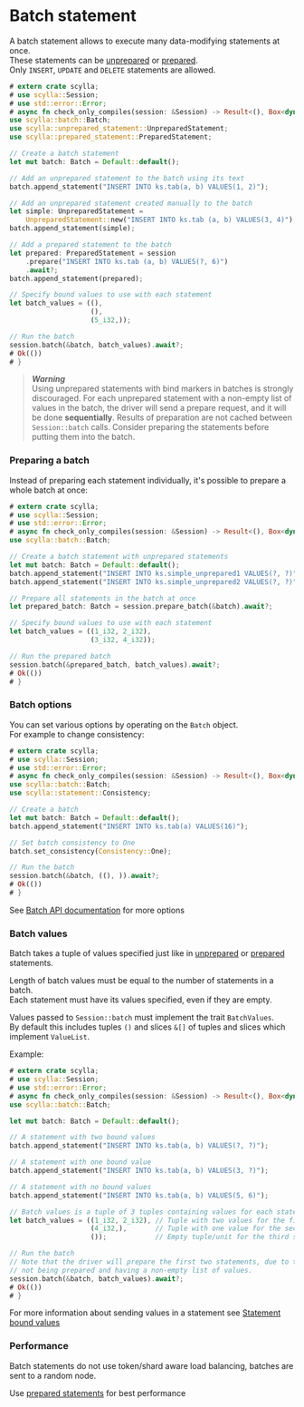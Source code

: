 # Batch statement

A batch statement allows to execute many data-modifying statements at once.\
These statements can be [unprepared](simple.md) or [prepared](prepared.md).\
Only `INSERT`, `UPDATE` and `DELETE` statements are allowed.

```rust
# extern crate scylla;
# use scylla::Session;
# use std::error::Error;
# async fn check_only_compiles(session: &Session) -> Result<(), Box<dyn Error>> {
use scylla::batch::Batch;
use scylla::unprepared_statement::UnpreparedStatement;
use scylla::prepared_statement::PreparedStatement;

// Create a batch statement
let mut batch: Batch = Default::default();

// Add an unprepared statement to the batch using its text
batch.append_statement("INSERT INTO ks.tab(a, b) VALUES(1, 2)");

// Add an unprepared statement created manually to the batch
let simple: UnpreparedStatement =
    UnpreparedStatement::new("INSERT INTO ks.tab (a, b) VALUES(3, 4)");
batch.append_statement(simple);

// Add a prepared statement to the batch
let prepared: PreparedStatement = session
    .prepare("INSERT INTO ks.tab (a, b) VALUES(?, 6)")
    .await?;
batch.append_statement(prepared);

// Specify bound values to use with each statement
let batch_values = ((),
                    (),
                    (5_i32,));

// Run the batch
session.batch(&batch, batch_values).await?;
# Ok(())
# }
```

> ***Warning***\
> Using unprepared statements with bind markers in batches is strongly discouraged.
> For each unprepared statement with a non-empty list of values in the batch,
> the driver will send a prepare request, and it will be done **sequentially**.
> Results of preparation are not cached between `Session::batch` calls.
> Consider preparing the statements before putting them into the batch.

### Preparing a batch
Instead of preparing each statement individually, it's possible to prepare a whole batch at once:

```rust
# extern crate scylla;
# use scylla::Session;
# use std::error::Error;
# async fn check_only_compiles(session: &Session) -> Result<(), Box<dyn Error>> {
use scylla::batch::Batch;

// Create a batch statement with unprepared statements
let mut batch: Batch = Default::default();
batch.append_statement("INSERT INTO ks.simple_unprepared1 VALUES(?, ?)");
batch.append_statement("INSERT INTO ks.simple_unprepared2 VALUES(?, ?)");

// Prepare all statements in the batch at once
let prepared_batch: Batch = session.prepare_batch(&batch).await?;

// Specify bound values to use with each statement
let batch_values = ((1_i32, 2_i32),
                    (3_i32, 4_i32));

// Run the prepared batch
session.batch(&prepared_batch, batch_values).await?;
# Ok(())
# }
```

### Batch options
You can set various options by operating on the `Batch` object.\
For example to change consistency:
```rust
# extern crate scylla;
# use scylla::Session;
# use std::error::Error;
# async fn check_only_compiles(session: &Session) -> Result<(), Box<dyn Error>> {
use scylla::batch::Batch;
use scylla::statement::Consistency;

// Create a batch
let mut batch: Batch = Default::default();
batch.append_statement("INSERT INTO ks.tab(a) VALUES(16)");

// Set batch consistency to One
batch.set_consistency(Consistency::One);

// Run the batch
session.batch(&batch, ((), )).await?;
# Ok(())
# }
```

See [Batch API documentation](https://docs.rs/scylla/latest/scylla/statement/batch/struct.Batch.html)
for more options

### Batch values
Batch takes a tuple of values specified just like in [unprepared](simple.md) or [prepared](prepared.md) statements.

Length of batch values must be equal to the number of statements in a batch.\
Each statement must have its values specified, even if they are empty.

Values passed to `Session::batch` must implement the trait `BatchValues`.\
By default this includes tuples `()` and slices `&[]` of tuples and slices which implement `ValueList`.

Example:
```rust
# extern crate scylla;
# use scylla::Session;
# use std::error::Error;
# async fn check_only_compiles(session: &Session) -> Result<(), Box<dyn Error>> {
use scylla::batch::Batch;

let mut batch: Batch = Default::default();

// A statement with two bound values
batch.append_statement("INSERT INTO ks.tab(a, b) VALUES(?, ?)");

// A statement with one bound value
batch.append_statement("INSERT INTO ks.tab(a, b) VALUES(3, ?)");

// A statement with no bound values
batch.append_statement("INSERT INTO ks.tab(a, b) VALUES(5, 6)");

// Batch values is a tuple of 3 tuples containing values for each statement
let batch_values = ((1_i32, 2_i32), // Tuple with two values for the first statement
                    (4_i32,),       // Tuple with one value for the second statement
                    ());            // Empty tuple/unit for the third statement

// Run the batch
// Note that the driver will prepare the first two statements, due to them
// not being prepared and having a non-empty list of values.
session.batch(&batch, batch_values).await?;
# Ok(())
# }
```
For more information about sending values in a statement see [Statement bound values](values.md)


### Performance
Batch statements do not use token/shard aware load balancing, batches are sent to a random node.

Use [prepared statements](prepared.md) for best performance
